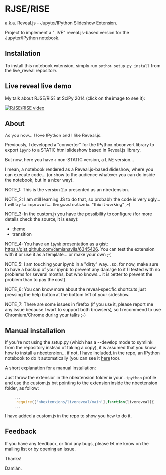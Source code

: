 RJSE/RISE 
=========

a.k.a. Reveal.js - Jupyter/IPython Slideshow Extension.

Project to implement a "LIVE" reveal.js-based version for the Jupyter/IPython notebook.

## Installation

To install this notebook extension, simply run ``python setup.py install`` from the live_reveal repository.

## Live reveal live demo

My talk about RJSE/RISE at SciPy 2014 (click on the image to see it):

[![RJSE/RISE video](http://img.youtube.com/vi/sZBKruEh0jI/0.jpg)](https://www.youtube.com/watch?v=sZBKruEh0jI)

## About

As you now... I love IPython and I like Reveal.js.

Previously, I developed a "converter" for the IPython.nbconvert library to export `ipynb` to a STATIC html slideshow based in Reveal.js library.

But now, here you have a non-STATIC version, a LIVE version... 

I mean, a notebook rendered as a Reveal.js-based slideshow, where you can execute code... (or show to the audience whatever you can do inside the notebook, but in a nicer way).

NOTE_1: This is the version 2.x presented as an nbextension.

NOTE_2: I am still learning JS to do that, so probably the code is very ugly... 
I will try to improve it... the good notice is: "this it working" ;-)

NOTE_3: In the custom.js you have the possibility to configure (for more details check the source, it is easy):

  * theme
  * transition
 
NOTE_4: You have an `ipynb` presentation as a gist: https://gist.github.com/damianavila/6345426. You can test the extension with it or use it as a template... or make your own ;-)

NOTE_5: I am touching your ipynb in a "dirty" way... so, for now, make sure to have a backup of your ipynb to prevent any damage to it (I tested with no problems for several months, but who knows... it is better to prevent the problem than to pay the cost).


NOTE_6: You can know more about the reveal-specific shortcuts just pressing the help button at the bottom left of your slideshow.
 
NOTE_7: There are some issues in firefox (if you use it, please report me any issue because I want to support both browsers), so I recommend to use Chromium/Chrome during your talks ;-) 


## Manual installation

If you're not using the setup.py (which has a --develop mode to symlink from the repository instead of taking a copy), it is assumed that you know how to install a nbextension... if not, I have included, in the repo, an IPython notebook to do it automatically (you can see it [here](http://nbviewer.ipython.org/github/damianavila/live_reveal/blob/master/Install_RJSE.ipynb) too).


A short explanation for a manual installation:

Just throw the extension in the nbextension folder in your `.ipython` profile and use the custom.js but pointing to the extension inside the nbextension folder, as follow:

```javascript
    ...
     require(['nbextensions/livereveal/main'],function(livereveal){
    ...
```

I have added a custom.js in the repo to show you how to do it.

## Feedback

If you have any feedback, or find any bugs, please let me know on the mailing list or by opening an issue.

Thanks!

Damián.

